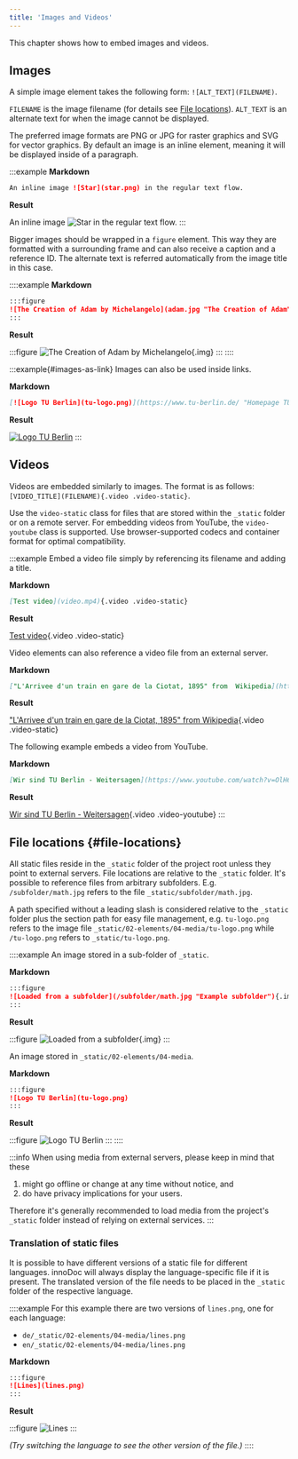 ```yaml
---
title: 'Images and Videos'
---
```


This chapter shows how to embed images and videos.

## Images

A simple image element takes the following form: `![ALT_TEXT](FILENAME)`.

`FILENAME` is the image filename (for details see [File
locations](#file-locations)). `ALT_TEXT` is an alternate text for when the image
cannot be displayed.

The preferred image formats are PNG or JPG for raster graphics and SVG for
vector graphics. By default an image is an inline element, meaning it will be
displayed inside of a paragraph.

:::example
**Markdown**

```markdown
An inline image ![Star](star.png) in the regular text flow.
```

**Result**

An inline image ![Star](star.png) in the regular text flow.
:::

Bigger images should be wrapped in a `figure` element. This way they are
formatted with a surrounding frame and can also receive a caption and a
reference ID. The alternate text is referred automatically from the image title
in this case.

::::example
**Markdown**

```markdown
:::figure
![The Creation of Adam by Michelangelo](adam.jpg "The Creation of Adam"){.img}
:::
```

**Result**

:::figure
![The Creation of Adam by Michelangelo](adam.jpg "The Creation of Adam"){.img}
:::
::::

:::example{#images-as-link}
Images can also be used inside links.

**Markdown**

```markdown
[![Logo TU Berlin](tu-logo.png)](https://www.tu-berlin.de/ "Homepage TU Berlin")
```

**Result**

[![Logo TU Berlin](tu-logo.png)](https://www.tu-berlin.de/ "Homepage TU Berlin")
:::

## Videos

Videos are embedded similarly to images. The format is as follows:
`[VIDEO_TITLE](FILENAME){.video .video-static}`.

Use the `video-static` class for files that are stored within the `_static`
folder or on a remote server. For embedding videos from YouTube, the
`video-youtube` class is supported. Use browser-supported codecs and container
format for optimal compatibility.

:::example
Embed a video file simply by referencing its filename and adding a title.

**Markdown**

```markdown
[Test video](video.mp4){.video .video-static}
```

**Result**

[Test video](video.mp4){.video .video-static}

Video elements can also reference a video file from an external server.

**Markdown**

```markdown
["L'Arrivee d'un train en gare de la Ciotat, 1895" from  Wikipedia](https://upload.wikimedia.org/wikipedia/en/c/c3/L%27Arrivee_d%27un_train_en_gare_de_la_Ciotat%2C_1895.ogv){.video .video-static}
```

**Result**

["L'Arrivee d'un train en gare de la Ciotat, 1895" from  Wikipedia](https://upload.wikimedia.org/wikipedia/en/c/c3/L%27Arrivee_d%27un_train_en_gare_de_la_Ciotat%2C_1895.ogv){.video .video-static}

The following example embeds a video from YouTube.

**Markdown**

```markdown
[Wir sind TU Berlin - Weitersagen](https://www.youtube.com/watch?v=OlH6bqv5Z-c){.video .video-youtube}
```

**Result**

[Wir sind TU Berlin - Weitersagen](https://www.youtube.com/watch?v=OlH6bqv5Z-c){.video .video-youtube}
:::

## File locations {#file-locations}

All static files reside in the `_static` folder of the project root unless they
point to external servers. File locations are relative to the `_static` folder.
It's possible to reference files from arbitrary subfolders. E.g.
`/subfolder/math.jpg` refers to the file `_static/subfolder/math.jpg`.

A path specified without a leading slash is considered relative to the `_static`
folder plus the section path for easy file management, e.g. `tu-logo.png` refers
to the image file `_static/02-elements/04-media/tu-logo.png` while
`/tu-logo.png` refers to `_static/tu-logo.png`.

::::example
An image stored in a sub-folder of `_static`.

**Markdown**

```markdown
:::figure
![Loaded from a subfolder](/subfolder/math.jpg "Example subfolder"){.img}
:::
```

**Result**

:::figure
![Loaded from a subfolder](/subfolder/math.jpg "Example subfolder"){.img}
:::

An image stored in `_static/02-elements/04-media`.

**Markdown**

```markdown
:::figure
![Logo TU Berlin](tu-logo.png)
:::
```

**Result**

:::figure
![Logo TU Berlin](tu-logo.png)
:::
::::

:::info
When using media from external servers, please keep in mind that these

1. might go offline or change at any time without notice, and
2. do have privacy implications for your users.

Therefore it's generally recommended to load media from the project's `_static`
folder instead of relying on external services.
:::

### Translation of static files

It is possible to have different versions of a static file for different
languages. innoDoc will always display the language-specific file if it is
present. The translated version of the file needs to be placed in the `_static`
folder of the respective language.

::::example
For this example there are two versions of `lines.png`, one for each language:

- `de/_static/02-elements/04-media/lines.png`
- `en/_static/02-elements/04-media/lines.png`

**Markdown**

```markdown
:::figure
![Lines](lines.png)
:::
```

**Result**

:::figure
![Lines](lines.png)
:::

*(Try switching the language to see the other version of the file.)*
::::
